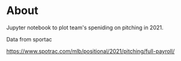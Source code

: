 # About

Jupyter notebook to plot team's speniding on pitching in 2021.

Data from sportac

https://www.spotrac.com/mlb/positional/2021/pitching/full-payroll/
